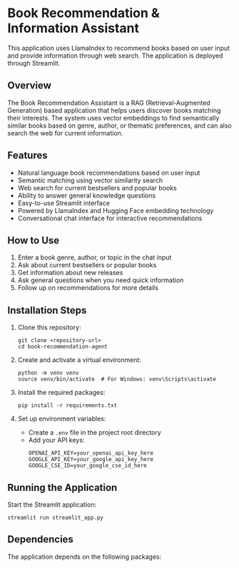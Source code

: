 # Book Recommendation & Information Assistant

This application uses LlamaIndex to recommend books based on user input and provide information through web search. The application is deployed through Streamlit.

## Overview

The Book Recommendation Assistant is a RAG (Retrieval-Augmented Generation) based application that helps users discover books matching their interests. The system uses vector embeddings to find semantically similar books based on genre, author, or thematic preferences, and can also search the web for current information.

## Features

- Natural language book recommendations based on user input
- Semantic matching using vector similarity search
- Web search for current bestsellers and popular books
- Ability to answer general knowledge questions
- Easy-to-use Streamlit interface
- Powered by LlamaIndex and Hugging Face embedding technology
- Conversational chat interface for interactive recommendations

## How to Use

1. Enter a book genre, author, or topic in the chat input
2. Ask about current bestsellers or popular books
3. Get information about new releases
4. Ask general questions when you need quick information
5. Follow up on recommendations for more details

## Installation Steps

1. Clone this repository:
   ```
   git clone <repository-url>
   cd book-recommendation-agent
   ```

2. Create and activate a virtual environment:
   ```
   python -m venv venv
   source venv/bin/activate  # For Windows: venv\Scripts\activate
   ```

3. Install the required packages:
   ```
   pip install -r requirements.txt
   ```

4. Set up environment variables:
   - Create a `.env` file in the project root directory
   - Add your API keys:
     ```
     OPENAI_API_KEY=your_openai_api_key_here
     GOOGLE_API_KEY=your_google_api_key_here
     GOOGLE_CSE_ID=your_google_cse_id_here
     ```

## Running the Application

Start the Streamlit application:
```
streamlit run streamlit_app.py
```

## Dependencies

The application depends on the following packages: